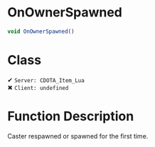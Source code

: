 # OnOwnerSpawned
```js
void OnOwnerSpawned()
```
# Class
✔ `Server: CDOTA_Item_Lua`  
✖ `Client: undefined`  

# Function Description
Caster respawned or spawned for the first time.
